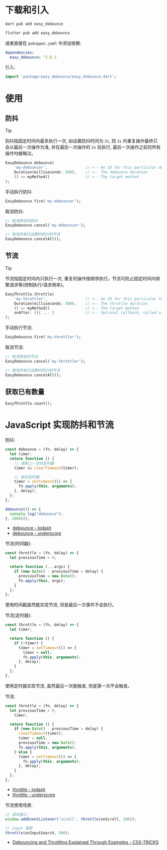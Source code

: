 # 下载和引入

```bash
dart pub add easy_debounce

flutter pub add easy_debounce
```

或者直接在 `pubsppec.yaml` 中添加依赖:

```yaml
dependencies:
  easy_debounce: ^2.0.3
```

引入:

```dart
import 'package:easy_debounce/easy_debounce.dart';
```

# 使用

## 防抖

> [!tip]
> 防抖指固定时间内最多执行一次, 如设置防抖时间为 `2s`, 则 `2s` 内重复操作最终只会以最后一次操作为准, 并在最后一次操作的 `2s` 后执行, 最后一次操作之前的所有操作均被略过。

```dart
EasyDebounce.debounce(
    'my-debouncer',                 // <-- An ID for this particular debouncer
    Duration(milliseconds: 500),    // <-- The debounce duration
    () => myMethod()                // <-- The target method
);
```

手动执行防抖:

```dart
EasyDebounce.fire('my-debouncer');
```

取消防抖:

```dart
// 取消特定的防抖
EasyDebounce.cancel('my-debouncer');

// 取消所有已设置的防抖和节流
EasyDebounce.cancelAll();
```

## 节流

> [!tip]
> 节流指固定时间内只执行一次, 重复的操作按顺序执行。节流可防止固定时间内频繁请求等(控制执行/请求频率)。

```dart
EasyThrottle.throttle(
    'my-throttler',                 // <-- An ID for this particular throttler
    Duration(milliseconds: 500),    // <-- The throttle duration
    () => myMethod()                // <-- The target method
    onAfter: (){ ... }              // <-- Optional callback, called after the duration has passed 
);
```

手动执行节流:

```dart
EasyDebounce.fire('my-throttler');
```

取消节流:

```dart
// 取消特定的节流
EasyDebounce.cancel('my-throttler');

// 取消所有已设置的防抖和节流
EasyDebounce.cancelAll();
```

## 获取已有数量

```dart
EasyThrottle.count();
```

# JavaScript 实现防抖和节流

防抖:

```js
const debounce = (fn, delay) => {
  let timer;
  return function () {
    // 清除上一次的定时器
    timer && clearTimeout(timer);

    // 新的定时器
    timer = setTimeout(() => {
      fn.apply(this, arguments);
    }, delay);
  };
};

debounce(() => {
  console.log("debounce");
}, 2000)();
```

- [debounce - lodash](https://lodash.com/docs/4.17.15#debounce)
- [debounce - underscore](https://underscorejs.org/#debounce)

节流(时间戳):

```js
const throttle = (fn, delay) => {
  let previousTime = 0;

  return function (...args) {
    if (new Date() - previousTime > delay) {
      previousTime = new Date();
      fn.apply(this, args);
    }
  };
};
```

使用时间戳虽然能实现节流, 但是最后一次事件不会执行。

节流(定时器):

```js
const throttle = (fn, delay) => {
  let timer;

  return function () {
    if (!timer) {
      timer = setTimeout(() => {
        timer = null;
        fn.apply(this, arguments);
      }, delay);
    }
  };
};
```

使用定时器实现节流, 虽然最后一次能触发, 但是第一次不会触发。

节流:

```js
const throttle = (fn, delay) => {
  let previousTime = 0,
    timer;

  return function () {
    if (new Date() - previousTime > delay) {
      clearTimeout(timer);
      timer = null;
      previousTime = new Date();
      fn.apply(this, arguments);
    } else {
      timer = setTimeout(() => {
        fn.apply(this, arguments);
      }, delay);
    }
  };
};
```

- [throttle - lodash](https://lodash.com/docs/4.17.15#throttle)
- [throttle - underscore](https://underscorejs.org/#throttle)


节流使用场景:

```js
// 滚动窗口
window.addEventListener('scroll', throttle(onScroll, 200));

// input 搜索
throttle(onInputSearch, 300);
```

- [Debouncing and Throttling Explained Through Examples - CSS-TRICKS](https://css-tricks.com/debouncing-throttling-explained-examples/)